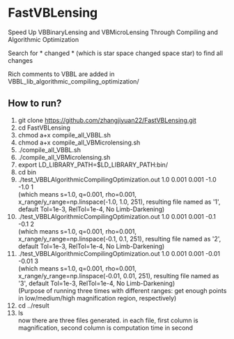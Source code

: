 # FastVBLensing
Speed Up VBBinaryLensing and VBMicroLensing Through Compiling and Algorithmic Optimization

Search for * changed *  (which is star space changed space star) to find all changes

Rich comments to VBBL are added in VBBL_lib_algorithmic_compiling_optimization/ 

## How to run?
1. git clone https://github.com/zhangjiyuan22/FastVBLensing.git
2. cd FastVBLensing
3. chmod a+x compile_all_VBBL.sh
4. chmod a+x compile_all_VBMicrolensing.sh
5. ./compile_all_VBBL.sh
6. ./compile_all_VBMicrolensing.sh
7. export LD_LIBRARY_PATH=$LD_LIBRARY_PATH:bin/
8. cd bin
9. ./test_VBBLAlgorithmicCompilingOptimization.out 1.0 0.001 0.001 -1.0 -1.0 1
    <br>(which means s=1.0, q=0.001, rho=0.001, x_range/y_range=np.linspace(-1.0, 1.0, 251), resulting file named as '1', default Tol=1e-3, RelTol=1e-4, No Limb-Darkening)
10. ./test_VBBLAlgorithmicCompilingOptimization.out 1.0 0.001 0.001 -0.1 -0.1 2
    <br>(which means s=1.0, q=0.001, rho=0.001, x_range/y_range=np.linspace(-0.1, 0.1, 251), resulting file named as '2', default Tol=1e-3, RelTol=1e-4, No Limb-Darkening)
11. ./test_VBBLAlgorithmicCompilingOptimization.out 1.0 0.001 0.001 -0.01 -0.01 3
    <br>(which means s=1.0, q=0.001, rho=0.001, x_range/y_range=np.linspace(-0.01, 0.01, 251), resulting file named as '3', default Tol=1e-3, RelTol=1e-4, No Limb-Darkening)
    <br>(Purpose of running three times with different ranges: get enough points in low/medium/high magnification region, respectively)
12. cd ../result
13. ls <br>now there are three files generated. in each file, first column is magnification, second column is computation time in second
   
